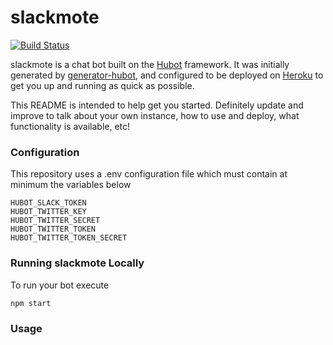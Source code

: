 # slackmote

[![Build Status](https://travis-ci.org/omarvides/remotesbot.svg?branch=master)](https://travis-ci.org/omarvides/remotesbot)

slackmote is a chat bot built on the [Hubot][hubot] framework. It was
initially generated by [generator-hubot][generator-hubot], and configured to be
deployed on [Heroku][heroku] to get you up and running as quick as possible.

This README is intended to help get you started. Definitely update and improve
to talk about your own instance, how to use and deploy, what functionality is
available, etc!

[heroku]: http://www.heroku.com
[hubot]: http://hubot.github.com
[generator-hubot]: https://github.com/github/generator-hubot

### Configuration

This repository uses a .env configuration file which must contain at minimum 
the variables below

```.env
HUBOT_SLACK_TOKEN
HUBOT_TWITTER_KEY
HUBOT_TWITTER_SECRET
HUBOT_TWITTER_TOKEN
HUBOT_TWITTER_TOKEN_SECRET
```


### Running slackmote Locally

To run your bot execute
``` bash
npm start
```

### Usage